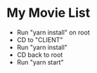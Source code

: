 # My Movie List
- Run "yarn install" on root
- CD to "CLIENT"
- Run "yarn install"
- CD back to root
- Run "yarn start"
